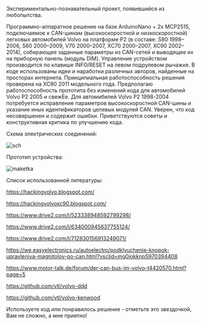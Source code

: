 Экспериментально-познавательный проект, появившийся из любопытства.

Программно-аппаратное решение на базе ArduinoNano + 2x MCP2515, подключаемое к CAN-шинам (высокоскоростной и низкоскоростной) легковых автомобилей Volvo на платформе P2 (в составе: S80 1998–2006, S60 2000–2009, V70 2000–2007, XC70 2000–2007, XC90 2002–2014), собирающее заданные параметры из CAN-сетей и выводящее их на приборную панель (модуль DIM). 
Управление устройством производится по клавише INFO/RESET на левом подрулевом рычажке. В коде использованы идеи и наработки различных авторов, найденные на просторах интернета. Принципиальная работоспособность решения проверена на XC90 2011 модельного года. Предполагаю работоспособность прототипа без изменений кода для автомобилей Volvo P2 2005 и свежЕе. Для автомибилей Volvo P2 1998-2004 потребуется исправление параметров высокоскоростной CAN-шины и указание иных идентификаторов целевых модулей CAN.
Уверен, что код несовершенен и содержит ошибки. Приветствуются советы и конструктивная критика по улучшению кода.

Схема электрических соединений:

![sch](https://github.com/user-attachments/assets/a9c4d5ac-88a2-4806-ad35-0f1725c3ff0b)

Прототип устройства:

![maketka](https://github.com/user-attachments/assets/5be5c6c2-51c5-4f7b-aff3-67c877ceeaf5)

Список использованной литературы:

https://hackingvolvo.blogspot.com/

https://hackingvolvoxc90.blogspot.com/

https://www.drive2.com/l/523338948592799298/

https://www.drive2.com/l/634000945637755124/

https://www.drive2.com/l/712830156913249071/

https://we.easyelectronics.ru/autoelectro/podklyuchenie-knopok-upravleniya-magnitoloy-po-can.html?ysclid=mg0iokknp5970394408

https://www.motor-talk.de/forum/der-can-bus-im-volvo-t4420570.html?page=5

https://github.com/vtl/volvo-ddd

https://github.com/vtl/volvo-kenwood


Используете код или понравилось решение - отметьте это звездочкой, Вам не сложно, а мне приятно!
